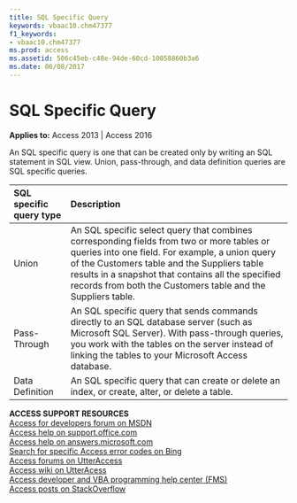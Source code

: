 ```yaml
---
title: SQL Specific Query
keywords: vbaac10.chm47377
f1_keywords:
- vbaac10.chm47377
ms.prod: access
ms.assetid: 506c45eb-c48e-94de-60cd-10058860b3a6
ms.date: 06/08/2017
---
```



# SQL Specific Query

  

**Applies to:** Access 2013 | Access 2016

An SQL specific query is one that can be created only by writing an SQL statement in SQL view. Union, pass-through, and data definition queries are SQL specific queries.



|**SQL specific query type**|**Description**|
|:-----|:-----|
|Union|An SQL specific select query that combines corresponding fields from two or more tables or queries into one field. For example, a union query of the Customers table and the Suppliers table results in a snapshot that contains all the specified records from both the Customers table and the Suppliers table.|
|Pass-Through|An SQL specific query that sends commands directly to an SQL database server (such as Microsoft SQL Server). With pass-through queries, you work with the tables on the server instead of linking the tables to your Microsoft Access database.|
|Data Definition|An SQL specific query that can create or delete an index, or create, alter, or delete a table.|
 **ACCESS SUPPORT RESOURCES**<br>
[Access for developers forum on MSDN](https://social.msdn.microsoft.com/Forums/office/en-US/home?forum=accessdev)<br>
[Access help on support.office.com](https://support.office.com/search/results?query=Access)<br>
[Access help on answers.microsoft.com](http://answers.microsoft.com/en-us/office/forum/access?page=1&tab=question&status=all&auth=1)<br>
[Search for specific Access error codes on Bing](http://www.bing.com/)<br>
[Access forums on UtterAccess](http://www.utteraccess.com/forum/index.php?act=idx)<br>
[Access wiki on UtterAcess](http://www.utteraccess.com/forum/index.php?act=idx)<br>
[Access developer and VBA programming help center (FMS)](http://www.fmsinc.com/MicrosoftAccess/developer/)<br>
[Access posts on StackOverflow](http://stackoverflow.com/questions/tagged/ms-access)

